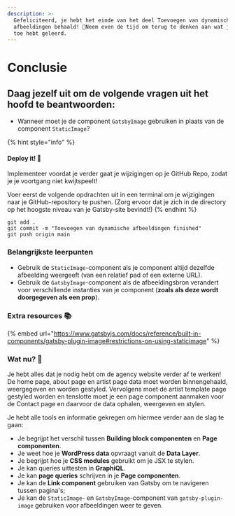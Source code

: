 ```yaml
---
description: >-
  Gefeliciteerd, je hebt het einde van het deel Toevoegen van dynamische
  afbeeldingen behaald! 🥳Neem even de tijd om terug te denken aan wat je tot nu
  toe hebt geleerd.
---
```


# Conclusie

## Daag jezelf uit om de volgende vragen uit het hoofd te beantwoorden: 

* Wanneer moet je de component `GatsbyImage` gebruiken in plaats van de component `StaticImage`?

{% hint style="info" %}
#### Deploy it! 🚀

Implementeer voordat je verder gaat je wijzigingen op je GitHub Repo, zodat je je voortgang niet kwijtspeelt!

Voer eerst de volgende opdrachten uit in een terminal om je wijzigingen naar je GitHub-repository te pushen. (Zorg ervoor dat je zich in de directory op het hoogste niveau van je Gatsby-site bevindt!)
{% endhint %}

```
git add .
git commit -m "Toevoegen van dynamische afbeeldingen finished"
git push origin main
```

### Belangrijkste leerpunten 

* Gebruik de `StaticImage`-component als je component altijd dezelfde afbeelding weergeeft (van een relatief pad of een externe URL). 
* Gebruik de `GatsbyImage`-component als de afbeeldingsbron verandert voor verschillende instanties van je component (**zoals als deze wordt doorgegeven als een prop**).

### Extra resources 📚

{% embed url="https://www.gatsbyjs.com/docs/reference/built-in-components/gatsby-plugin-image#restrictions-on-using-staticimage" %}

### Wat nu? 🤔

Je hebt alles dat je nodig hebt om de agency website verder af te werken! De home page, about page en artist page data moet worden binnengehaald, weergegeven en worden gestyled. Vervolgens moet de artist template page gestyled worden en tenslotte moet je een page component aanmaken voor de Contact page en daarvoor de data ophalen, weergeven en stylen.

Je hebt alle tools en informatie gekregen om hiermee verder aan de slag te gaan:

* Je begrijpt het verschil tussen **Building block componenten** en **Page componenten**.
* Je weet hoe je **WordPress data** opvraagt vanuit de **Data Layer**.
* Je begrijpt hoe je **CSS modules** gebruikt om je JSX te stylen.
* Je kan queries uittesten in **GraphiQL**.
* Je kan **page queries** schrijven in je **Page componenten**.
* Je kan de **Link component** gebruiken van Gatsby om te navigeren tussen pagina's;
* Je kan de `StaticImage`- en `GatsbyImage`-component van `gatsby-plugin-image` gebruiken voor afbeeldingen weer te geven.
